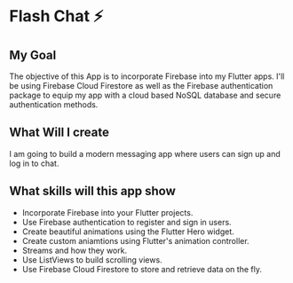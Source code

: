 # Flash Chat ⚡️

## My Goal

The objective of this App is to incorporate Firebase into my Flutter apps. I'll be using Firebase Cloud Firestore as well as the Firebase authentication package to equip my app with a cloud based NoSQL database and secure authentication methods.

## What Will I create

I am going to build a modern messaging app where users can sign up and log in to chat.

## What skills will this app show

- Incorporate Firebase into your Flutter projects.
- Use Firebase authentication to register and sign in users.
- Create beautiful animations using the Flutter Hero widget.
- Create custom aniamtions using Flutter's animation controller.
- Streams and how they work.
- Use ListViews to build scrolling views.
- Use Firebase Cloud Firestore to store and retrieve data on the fly.
